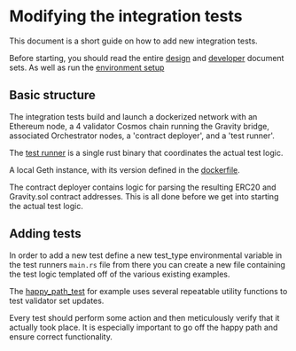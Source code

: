# Modifying the integration tests

This document is a short guide on how to add new integration tests.

Before starting, you should read the entire [design](/docs/design) and [developer](/docs/developer) document sets. As well as
run the [environment setup](/docs/developer/environment-setup.md)

## Basic structure

The integration tests build and launch a dockerized network with an Ethereum node,
a 4 validator Cosmos chain running the Gravity bridge, associated Orchestrator nodes, a 'contract deployer', and a 'test runner'.

The [test runner](/orchestrator/test_runner/src/main.rs) is a single rust binary that coordinates the actual test logic.

A local Geth instance, with its version defined in the [dockerfile](/ethereum/Dockerfile).

The contract deployer contains logic for  parsing the resulting ERC20 and Gravity.sol contract addresses. This is all done before we get into starting the actual test logic.

## Adding tests

In order to add a new test define a new test_type environmental variable in the test runners `main.rs` file from there you can create a new file containing the test logic templated off of the various existing examples.

The [happy_path_test](/orchestrator/test_runner/src/happy_path.rs) for example uses several repeatable utility functions to test validator set updates.

Every test should perform some action and then meticulously verify that it actually took place. It is especially important to go off the happy path and ensure correct functionality.

